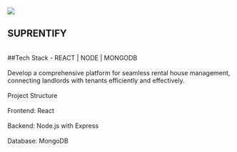 ## [<img src="https://img.shields.io/badge/LIVE CLICK ME-25D366?style=for-the-badge&&logoColor=white"/>](https://subrentify-gfdi-dhanapal-cs-projects.vercel.app/login)
## SUPRENTIFY
<br>
##Tech Stack - REACT | NODE | MONGODB<br><br>
 Develop a comprehensive platform for seamless rental house 
management, connecting landlords with tenants efficiently 
and effectively.<br><br>
Project Structure<br><br>
Frontend: React<br><br>
Backend: Node.js with Express<br><br>
Database: MongoDB<br><br>
